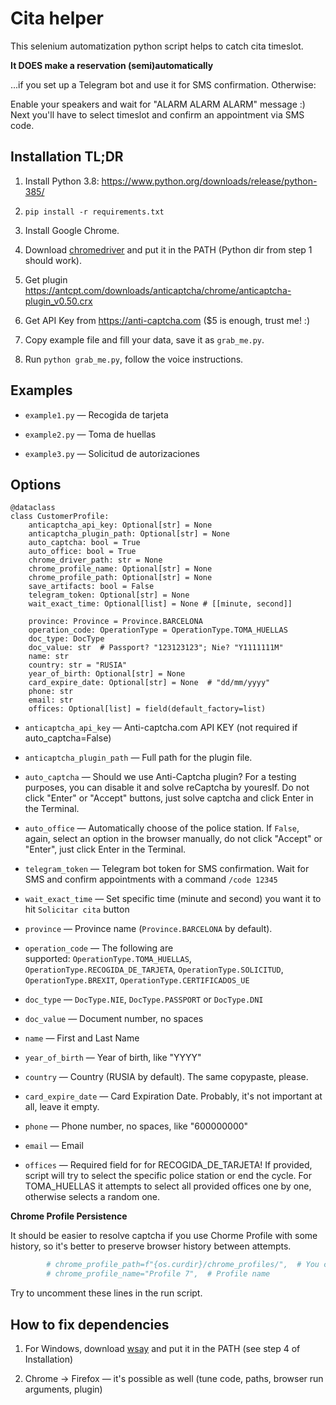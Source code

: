 Cita helper
===========

This selenium automatization python script helps to catch cita timeslot.

**It DOES make a reservation (semi)automatically**

...if you set up a Telegram bot and use it for SMS confirmation. Otherwise:

Enable your speakers and wait for "ALARM ALARM ALARM" message :) Next you'll have to select timeslot and confirm an appointment via SMS code.

Installation TL;DR
-------------------

1. Install Python 3.8: https://www.python.org/downloads/release/python-385/

2. `pip install -r requirements.txt`

3. Install Google Chrome.

4. Download [chromedriver](https://chromedriver.chromium.org/downloads) and put it in the PATH (Python dir from step 1 should work).

5. Get plugin https://antcpt.com/downloads/anticaptcha/chrome/anticaptcha-plugin_v0.50.crx

6. Get API Key from https://anti-captcha.com ($5 is enough, trust me! :)

7. Copy example file and fill your data, save it as `grab_me.py`.

8. Run `python grab_me.py`, follow the voice instructions.


Examples
--------

* `example1.py` — Recogida de tarjeta

* `example2.py` — Toma de huellas

* `example3.py` — Solicitud de autorizaciones


Options
--------

```
@dataclass
class CustomerProfile:
    anticaptcha_api_key: Optional[str] = None
    anticaptcha_plugin_path: Optional[str] = None
    auto_captcha: bool = True
    auto_office: bool = True
    chrome_driver_path: str = None
    chrome_profile_name: Optional[str] = None
    chrome_profile_path: Optional[str] = None
    save_artifacts: bool = False
    telegram_token: Optional[str] = None
    wait_exact_time: Optional[list] = None # [[minute, second]]

    province: Province = Province.BARCELONA
    operation_code: OperationType = OperationType.TOMA_HUELLAS
    doc_type: DocType
    doc_value: str  # Passport? "123123123"; Nie? "Y1111111M"
    name: str
    country: str = "RUSIA"
    year_of_birth: Optional[str] = None
    card_expire_date: Optional[str] = None  # "dd/mm/yyyy"
    phone: str
    email: str
    offices: Optional[list] = field(default_factory=list)
```

* `anticaptcha_api_key` — Anti-captcha.com API KEY (not required if auto_captcha=False)

* `anticaptcha_plugin_path` — Full path for the plugin file.

* `auto_captcha` — Should we use Anti-Captcha plugin? For a testing purposes, you can disable it and solve reCaptcha by youreslf. Do not click "Enter" or "Accept" buttons, just solve captcha and click Enter in the Terminal.

* `auto_office` — Automatically choose of the police station. If `False`, again, select an option in the browser manually, do not click "Accept" or "Enter", just click Enter in the Terminal.

* `telegram_token` — Telegram bot token for SMS confirmation. Wait for SMS and confirm appointments with a command `/code 12345`

* `wait_exact_time` — Set specific time (minute and second) you want it to hit `Solicitar cita` button

* `province` — Province name (`Province.BARCELONA` by default).

* `operation_code` — The following are supported: `OperationType.TOMA_HUELLAS`, `OperationType.RECOGIDA_DE_TARJETA`, `OperationType.SOLICITUD`, `OperationType.BREXIT`, `OperationType.CERTIFICADOS_UE`

* `doc_type` — `DocType.NIE`, `DocType.PASSPORT` or `DocType.DNI`

* `doc_value` — Document number, no spaces

* `name` — First and Last Name

* `year_of_birth` — Year of birth, like "YYYY"

* `country` — Country (RUSIA by default). The same copypaste, please.

* `card_expire_date` — Card Expiration Date. Probably, it's not important at all, leave it empty.

* `phone` — Phone number, no spaces, like "600000000"

* `email` — Email

* `offices` — Required field for for RECOGIDA_DE_TARJETA! If provided, script will try to select the specific police station or end the cycle. For TOMA_HUELLAS it attempts to select all provided offices one by one, otherwise selects a random one.

**Chrome Profile Persistence**

It should be easier to resolve captcha if you use Chorme Profile with some history, so it's better to preserve browser history between attempts.

```python
        # chrome_profile_path=f"{os.curdir}/chrome_profiles/",  # You can persist Chrome profile between runs, it's good for captcha :)
        # chrome_profile_name="Profile 7",  # Profile name
```

Try to uncomment these lines in the run script.


How to fix dependencies
------------------------

1. For Windows, download [wsay](https://github.com/p-groarke/wsay/releases) and put it in the PATH (see step 4 of Installation)

3. Chrome → Firefox — it's possible as well (tune code, paths, browser run arguments, plugin)
